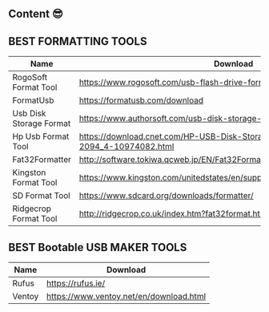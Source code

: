 ## Content 😎
 
 ## BEST FORMATTING TOOLS

| Name | Download |
| ------ | ------ |
| RogoSoft Format Tool | https://www.rogosoft.com/usb-flash-drive-format-tool.html
| FormatUsb | https://formatusb.com/download
| Usb Disk Storage Format | https://www.authorsoft.com/usb-disk-storage-format-tool.html
| Hp Usb Format Tool | https://download.cnet.com/HP-USB-Disk-Storage-Format-Tool/3000-2094_4-10974082.html
| Fat32Formatter | http://software.tokiwa.qcweb.jp/EN/Fat32Formatter/index.html
| Kingston Format Tool | https://www.kingston.com/unitedstates/en/support/technical/downloads/111247
| SD Format Tool | https://www.sdcard.org/downloads/formatter/
| Ridgecrop Format Tool | http://ridgecrop.co.uk/index.htm?fat32format.htm

 ## BEST Bootable USB MAKER TOOLS

| Name | Download |
| ------ | ------ |
| Rufus | https://rufus.ie/
| Ventoy | https://www.ventoy.net/en/download.html





